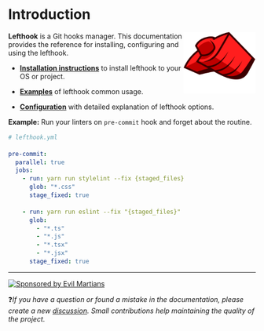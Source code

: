 # Introduction

<img align="right" width="147" height="125" title="Lefthook logo"
     src="./favicon.svg">

**Lefthook** is a Git hooks manager. This documentation provides the reference for installing, configuring and using the lefthook.


- **[Installation instructions](./installation)** to install lefthook to your OS or project.

- **[Examples](./examples)** of lefthook common usage.

- **[Configuration](./configuration)** with detailed explanation of lefthook options.


**Example:** Run your linters on `pre-commit` hook and forget about the routine.

```yml
# lefthook.yml

pre-commit:
  parallel: true
  jobs:
    - run: yarn run stylelint --fix {staged_files}
      glob: "*.css"
      stage_fixed: true

    - run: yarn run eslint --fix "{staged_files}"
      glob:
        - "*.ts"
        - "*.js"
        - "*.tsx"
        - "*.jsx"
      stage_fixed: true
```

---

<a href="https://evilmartians.com/?utm_source=lefthook">
<img src="https://evilmartians.com/badges/sponsored-by-evil-martians.svg" alt="Sponsored by Evil Martians" width="100%" height="54"></a>


❓_If you have a question or found a mistake in the documentation, please create a new [discussion](https://github.com/evilmartians/lefthook/discussions/new/choose). Small contributions help maintaining the quality of the project._

